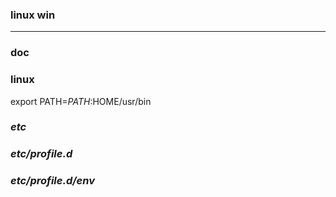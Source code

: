 ### linux win
---

### doc

### linux
export PATH=$PATH:$HOME/usr/bin

### *etc*
### *etc/profile.d*
### *etc/profile.d/env*




























































